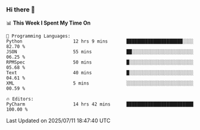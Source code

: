 ### Hi there 👋

<!--
**asdf12303116/asdf12303116** is a ✨ _special_ ✨ repository because its `README.md` (this file) appears on your GitHub profile.

Here are some ideas to get you started:

- 🔭 I’m currently working on ...
- 🌱 I’m currently learning ...
- 👯 I’m looking to collaborate on ...
- 🤔 I’m looking for help with ...
- 💬 Ask me about ...
- 📫 How to reach me: ...
- 😄 Pronouns: ...
- ⚡ Fun fact: ...
-->

<!--START_SECTION:waka-->
📊 **This Week I Spent My Time On** 

```text
💬 Programming Languages: 
Python                   12 hrs 9 mins       █████████████████████░░░░   82.70 % 
JSON                     55 mins             ██░░░░░░░░░░░░░░░░░░░░░░░   06.25 % 
RPMSpec                  50 mins             █░░░░░░░░░░░░░░░░░░░░░░░░   05.68 % 
Text                     40 mins             █░░░░░░░░░░░░░░░░░░░░░░░░   04.61 % 
XML                      5 mins              ░░░░░░░░░░░░░░░░░░░░░░░░░   00.59 % 

🔥 Editors: 
PyCharm                  14 hrs 42 mins      █████████████████████████   100.00 % 
```


 Last Updated on 2025/07/11 18:47:40 UTC
<!--END_SECTION:waka-->
